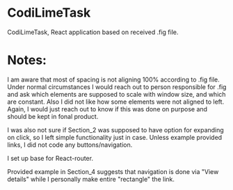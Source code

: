 # CodiLimeTask
CodiLimeTask, React application based on received .fig file.

# Notes:
I am aware that most of spacing is not aligning 100% according to .fig file.
Under normal circumstances I would reach out to person responsible for .fig and ask which elements are supposed to scale with window size, and which are constant.
Also I did not like how some elements were not aligned to left. Again, I would just reach out to know if this was done on purpose and should be kept in fonal product.

I was also not sure if Section_2 was supposed to have option for expanding on click, so I left simple functionality just in case.
Unless example provided links, I did not code any buttons/navigation.

I set up base for React-router.

Provided example in Section_4 suggests that navigation is done via "View details" while I personally make entire "rectangle" the link.
